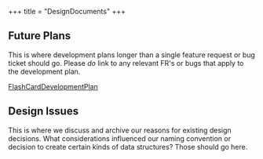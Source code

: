 +++
title = "DesignDocuments"
+++

## Future Plans

This is where development plans longer than a single feature request or
bug ticket should go. Please *do* link to any relevant FR's or bugs that
apply to the development plan.

[FlashCardDevelopmentPlan](/en/FlashCardDevelopmentPlan)

## Design Issues

This is where we discuss and archive our reasons for existing design
decisions. What considerations influenced our naming convention or
decision to create certain kinds of data structures? Those should go
here.

